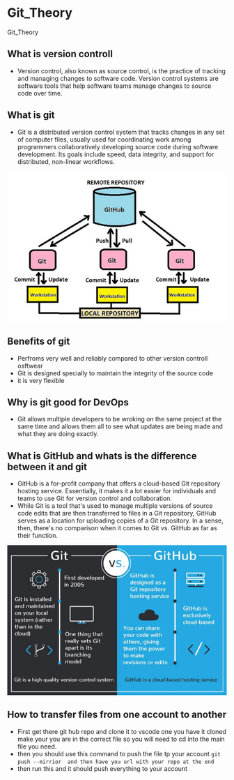 # Git_Theory
Git_Theory

## What is version controll 
- Version control, also known as source control, is the practice of tracking and managing changes to software code. Version control systems are software tools that help software teams manage changes to source code over time.


## What is git
- Git is a distributed version control system that tracks changes in any set of computer files, usually used for coordinating work among programmers collaboratively developing source code during software development. Its goals include speed, data integrity, and support for distributed, non-linear workflows.

![](git.png)

## Benefits of git
- Perfroms very well and reliably compared to other version controll osftwear 
- Git is designed specially to maintain the integrity of the source code
- it is very flexible 

## Why is git good for DevOps
- Git allows multiple developers to be wroking on the same project at the same time and allows them all to see what updates are being made and what they are doing exactly. 

## What is GitHub and whats is the difference between it and git
- GitHub is a for-profit company that offers a cloud-based Git repository hosting service. Essentially, it makes it a lot easier for individuals and teams to use Git for version control and collaboration.
- While Git is a tool that's used to manage multiple versions of source code edits that are then transferred to files in a Git repository, GitHub serves as a location for uploading copies of a Git repository. In a sense, then, there's no comparison when it comes to Git vs. GitHub as far as their function.

![](GitHub_VS_Git.jpg)

## How to transfer files from one account to another 
- First get there git hub repo and clone it to vscode one you have it cloned make your you are in the correct file so you will need to cd into the main file you need. 
- then you should use this command to push the file tp your account `git push --mirrior  and then have you url with your repo at the end`
- then run this and it should push everything to your account 
